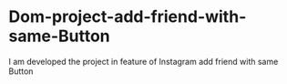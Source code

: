 # Dom-project-add-friend-with-same-Button
I am developed the project  in feature of  Instagram add friend with same Button 
